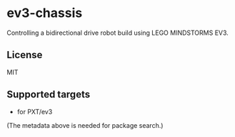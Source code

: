 # ev3-chassis

Controlling a bidirectional drive robot build using LEGO MINDSTORMS EV3.


## License

MIT

## Supported targets

* for PXT/ev3

(The metadata above is needed for package search.)

